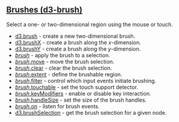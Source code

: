 ## [Brushes (d3-brush)](https://github.com/d3/d3-brush/tree/v3.0.0)

Select a one- or two-dimensional region using the mouse or touch.

- [d3.brush](https://github.com/d3/d3-brush/blob/v3.0.0/README.md#brush) - create a new two-dimensional brush.
- [d3.brushX](https://github.com/d3/d3-brush/blob/v3.0.0/README.md#brushX) - create a brush along the _x_-dimension.
- [d3.brushY](https://github.com/d3/d3-brush/blob/v3.0.0/README.md#brushY) - create a brush along the _y_-dimension.
- [_brush_](https://github.com/d3/d3-brush/blob/v3.0.0/README.md#_brush) - apply the brush to a selection.
- [_brush_.move](https://github.com/d3/d3-brush/blob/v3.0.0/README.md#brush_move) - move the brush selection.
- [_brush_.clear](https://github.com/d3/d3-brush/blob/v3.0.0/README.md#brush_clear) - clear the brush selection.
- [_brush_.extent](https://github.com/d3/d3-brush/blob/v3.0.0/README.md#brush_extent) - define the brushable region.
- [_brush_.filter](https://github.com/d3/d3-brush/blob/v3.0.0/README.md#brush_filter) - control which input events initiate brushing.
- [_brush_.touchable](https://github.com/d3/d3-brush/blob/v3.0.0/README.md#brush_touchable) - set the touch support detector.
- [_brush_.keyModifiers](https://github.com/d3/d3-brush/blob/v3.0.0/README.md#brush_keyModifiers) - enable or disable key interaction.
- [_brush_.handleSize](https://github.com/d3/d3-brush/blob/v3.0.0/README.md#brush_handleSize) - set the size of the brush handles.
- [_brush_.on](https://github.com/d3/d3-brush/blob/v3.0.0/README.md#brush_on) - listen for brush events.
- [d3.brushSelection](https://github.com/d3/d3-brush/blob/v3.0.0/README.md#brushSelection) - get the brush selection for a given node.

